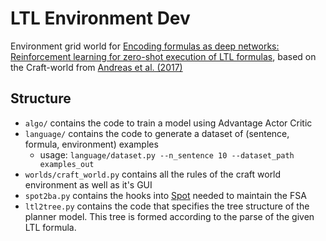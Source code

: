 # LTL Environment Dev

Environment grid world for [Encoding formulas as deep networks: Reinforcement learning for zero-shot execution of LTL formulas](https://arxiv.org/pdf/2006.01110.pdf), based on the Craft-world from [Andreas et al. (2017)](https://arxiv.org/pdf/1611.01796.pdf)

## Structure
* `algo/` contains the code to train a model using Advantage Actor Critic
* `language/` contains the code to generate a dataset of (sentence, formula, environment) examples 
  * usage: `language/dataset.py --n_sentence 10 --dataset_path examples_out`
* `worlds/craft_world.py` contains all the rules of the craft world environment as well as it's GUI
* `spot2ba.py` contains the hooks into [Spot](https://spot.lrde.epita.fr/) needed to maintain the FSA
* `ltl2tree.py` contains the code that specifies the tree structure of the planner model. This tree is formed according to the parse of the given LTL formula.
